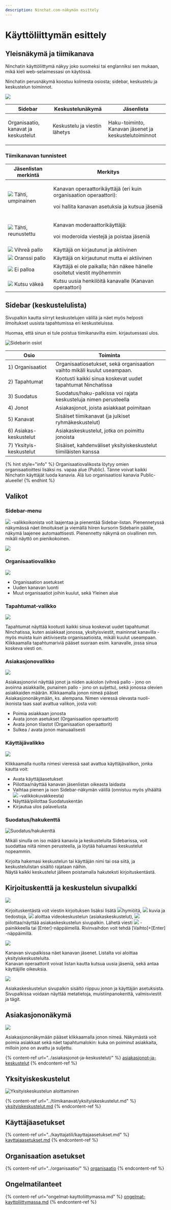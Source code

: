 ```yaml
---
description: Ninchat.com-näkymän esittely
---
```


# Käyttöliittymän esittely

## Yleisnäkymä ja tiimikanava <a href="yleisnakyma-ja-tiimikanava" id="yleisnakyma-ja-tiimikanava"></a>

Ninchatin käyttöliittymä näkyy joko suomeksi tai englanniksi sen mukaan, mikä kieli web-selaimessasi on käytössä.

Ninchatin perusnäkymä koostuu kolmesta osiosta; sidebar, keskustelu ja keskustelun toiminnot.

![](<../.gitbook/assets/team channel.png>)

| Sidebar                                            | Keskustelunäkymä                            | Jäsenlista                                                      |
| -------------------------------------------------- | ------------------------------------------- | --------------------------------------------------------------- |
| <p>Organisaatio, kanavat ja keskustelut</p><p></p> | <p>Keskustelu ja viestin lähetys</p><p></p> | <p>Haku-toiminto,<br>Kanavan jäsenet ja keskustelutoiminnot</p> |

### Tiimikanavan tunnisteet

| Jäsenlistan merkintä                                     | Merkitys                                                                                                                       |
| -------------------------------------------------------- | ------------------------------------------------------------------------------------------------------------------------------ |
| ![](../.gitbook/assets/operator.png) Tähti, umpinainen   | <p>Kanavan operaattorikäyttäjä (eri kuin organisaation operaattori):</p><p>voi hallita kanavan asetuksia ja kutsua jäseniä</p> |
| ![](../.gitbook/assets/moderator.png) Tähti, reunustettu | <p>Kanavan moderaattorikäyttäjä:</p><p>voi moderoida viestejä ja poistaa jäseniä</p>                                           |
| ![](../.gitbook/assets/online.png) Vihreä pallo          | Käyttäjä on kirjautunut ja aktiivinen                                                                                          |
| ![](../.gitbook/assets/idle.png) Oranssi pallo           | Käyttäjä on kirjautunut mutta ei aktiivinen                                                                                    |
| ![](../.gitbook/assets/avatar-male.svg) Ei palloa        | Käyttäjä ei ole paikalla; hän näkee hänelle osoitetut viestit myöhemmin                                                        |
| ![](../.gitbook/assets/invite-icon.png) Kutsu väkeä      | Kutsu uusia henkilöitä kanavalle (Kanavan operaattori)                                                                         |

## Sidebar (keskustelulista)

Sivupalkin kautta siirryt keskustelujen välillä ja näet myös helposti ilmoitukset uusista tapahtumissa eri keskusteluissa.

Huomaa, että sinun ei tule poistua tiimikanavilta esim. kirjautuessasi ulos.

![Sidebarin osiot](<../.gitbook/assets/Sidebar (2).png>)

| Osio                    | Toiminta                                                                 |
| ----------------------- | ------------------------------------------------------------------------ |
| 1) Organisaatiot        | Organisaatiosetukset, sekä organisaation vaihto mikäli kuulut useampaan. |
| 2) Tapahtumat           | Kootusti kaikki sinua koskevat uudet tapahtumat Ninchatissa              |
| 3) Suodatus             | Suodatus/haku-palkissa voi rajata keskusteluja nimen perusteella         |
| 4) Jonot                | Asiakasjonot, joista asiakkaat poimitaan                                 |
| 5) Kanavat              | Sisäiset tiimikanavat (ja julkiset ryhmäkeskustelut)                     |
| 6) Asiakas-keskustelut  | Asiakaskeskustelut, jotka on poimittu jonoista                           |
| 7) Yksityis-keskustelut | Sisäiset, kahdenväliset yksityiskeskustelut tiimiläisten kanssa          |

{% hint style="info" %}
Organisaatiovalikosta löytyy omien organisaatioittesi lisäksi ns. vapaa alue (Public). Tänne voivat kaikki Ninchatin käyttäjät luoda kanavia. Älä luo organisaatiosi kanavia Public-alueelle!
{% endhint %}

## Valikot

### Sidebar-menu

![](<../.gitbook/assets/menu-ikoni (1).png>) -valikkoikonista voit laajentaa ja pienentää Sidebar-listan. Pienennetyssä näkymässä näet ilmoitukset ja viemällä hiiren kursorin Sidebarin päälle, näkymä laajenee automaattisesti. Pienennetty näkymä on oivallinen mm. mikäli näyttö on pienikokoinen.

![](<../.gitbook/assets/Sidebar toggle (1).png>)

### Organisaatiovalikko

![](<../.gitbook/assets/Sidebar – menus - 1 (1).png>)

* Organisaation asetukset
* Uuden kanavan luonti
* Muut organisaatiot joihin kuulut, sekä Yleinen alue

### Tapahtumat-valikko

![](<../.gitbook/assets/Sidebar – menus - 3.png>)

Tapahtumat näyttää kootusti kaikki sinua koskevat uudet tapahtumat Ninchatissa, kuten asiakkaat jonossa, yksityisviestit, maininnat kanavilla - myös muista kuin aktiivisesta organisaatioista, mikäli kuulut useampaan.\
Klikkaamalla tapahtumariviä pääset suoraan esim. kanavalle, jossa sinua koskeva viesti on.

### Asiakasjonovalikko

![](<../.gitbook/assets/Sidebar – menus - 4.png>)

Asiakasjonorivi näyttää jonot ja niiden aukiolon (vihreä pallo - jono on avoinna asiakkaille, punainen pallo - jono on suljettu), sekä jonossa olevien asiakkaiden määrän. Klikkaamalla jonon nimeä pääset Asiakasjononäkymään, ks. alempana. Nimen vieressä olevasta nuoli-ikonista taas saat avattua valikon, josta voit:

* Poimia asiakkaan jonosta
* Avata jonon asetukset (Organisaation operaattorit)
* Avata jonon tilastot (Organisaation operaattorit)
* Sulkea / avata jonon manuaalisesti

### Käyttäjävalikko

![](<../.gitbook/assets/Sidebar – menus - 2.png>)

Klikkaamalla nuolta nimesi vieressä saat avattua käyttäjävalikon, jonka kautta voit:

* Avata käyttäjäasetukset
* Piilottaa/näyttää kanavan jäsenlistan oikeasta laidasta
* Vaihtaa pienen ja ison Sidebar-näkymän välillä (onnistuu myös ylhäältä ![](../.gitbook/assets/menu-ikoni.png) -valikkokuvakkeesta)
* Näyttää/piilottaa Suodatuskentän
* Kirjautua ulos palavelusta

### Suodatus/hakukenttä <a href="suodatus-haku-kentta" id="suodatus-haku-kentta"></a>

![Suodatus/hakukenttä](<../.gitbook/assets/Sidebar – menus - 5 (1).png>)

Mikäli sinulla on iso määrä kanavia ja keskusteluita Sidebarissa, voit suodattaa niitä nimen perusteella, ja löytää haluamasi keskustelut nopeammin. 

Kirjoita hakemasi keskustelun tai käyttäjän nimi tai osa siitä, ja keskustelulistan sisältö rajataan näihin.\
Näytä kaikki keskustelut jälleen poistamalla hakuteksti kirjoituskentästä.

## Kirjoituskenttä ja keskustelun sivupalkki <a href="kirjoituskentta-ja-keskustelun-sivupalkki" id="kirjoituskentta-ja-keskustelun-sivupalkki"></a>

![](../.gitbook/assets/textarea.png)

Kirjoituskentästä voit viestin kirjoituksen lisäksi lisätä ![](../.gitbook/assets/textarea-1.png)hymiöitä, ![](../.gitbook/assets/textarea-2.png) kuvia ja tiedostoja, ![](../.gitbook/assets/textarea-3.png) aloittaa videokeskustelun (asiakaskeskustelut), ![](../.gitbook/assets/textarea-4.png) piilottaa/näyttää asiakaskeskustelun sivupalkin. Lähetä viesti ![](../.gitbook/assets/textarea-5.png) -painikkeella tai \[Enter]-näppäimellä. Rivinvaihdon voit tehdä \[Vaihto]+\[Enter] -näppäimillä.

![](<../.gitbook/assets/channel members menu.png>)

Kanavan sivupalkissa näet kanavan jäsenet. Listalta voi aloittaa yksityiskeskusteluita. \
Kanavan operaattorit voivat listan kautta kutsua uusia jäseniä, sekä antaa käyttäjille oikeuksia.

![](<../.gitbook/assets/customer menu.png>)

Asiakaskeskustelun sivupalkin sisältö riippuu jonon ja käyttäjän asetuksista. Sivupalkissa voidaan näyttää metatietoja, muistiinpanokenttä, valmisviestit ja tägit.

## Asiakasjononäkymä

![](../.gitbook/assets/customerchat-start-queue-log.png)

Asiakasjononäkymään pääset klikkaamalla jonon nimeä. Näkymästä voit poimia asiakkaat sekä näet tapahtumalokin: kuka on poiminut asiakkaita, milloin jono on avattu ja suljettu.

{% content-ref url="../asiakasjonot-ja-keskustelut/" %}
[asiakasjonot-ja-keskustelut](../asiakasjonot-ja-keskustelut/)
{% endcontent-ref %}

## Yksityiskeskustelut

![Yksityiskeskustelun aloittaminen](<../.gitbook/assets/Team - start private (1).png>)

{% content-ref url="../tiimikanavat/yksityiskeskustelut.md" %}
[yksityiskeskustelut.md](../tiimikanavat/yksityiskeskustelut.md)
{% endcontent-ref %}

## Käyttäjäasetukset

{% content-ref url="../kayttajatili/kayttajaasetukset.md" %}
[kayttajaasetukset.md](../kayttajatili/kayttajaasetukset.md)
{% endcontent-ref %}

## Organisaation asetukset

{% content-ref url="../organisaatio/" %}
[organisaatio](../organisaatio/)
{% endcontent-ref %}

## Ongelmatilanteet

{% content-ref url="ongelmat-kayttoliittymassa.md" %}
[ongelmat-kayttoliittymassa.md](ongelmat-kayttoliittymassa.md)
{% endcontent-ref %}
